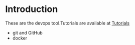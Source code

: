 #  Introduction
These are the devops tool.Tutorials are available at <a href="http://www.devopsworld.co.in"> Tutorials </a>
<ul>
  <li> git and GitHub </li>
  <li> docker </li>
</ul>
